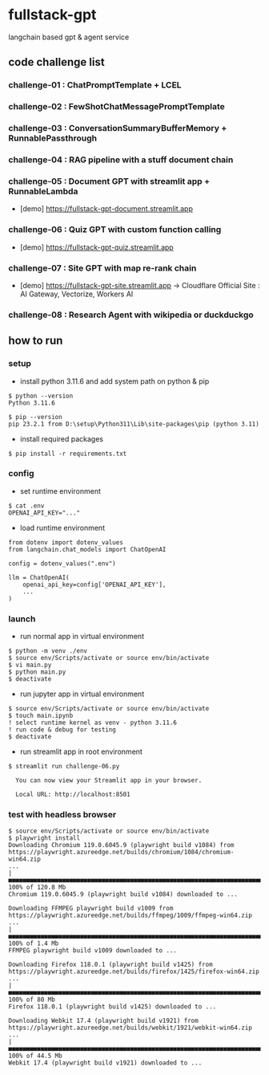 # fullstack-gpt

langchain based gpt & agent service

## code challenge list

### challenge-01 : ChatPromptTemplate + LCEL

### challenge-02 : FewShotChatMessagePromptTemplate

### challenge-03 : ConversationSummaryBufferMemory + RunnablePassthrough

### challenge-04 : RAG pipeline with a stuff document chain

### challenge-05 : Document GPT with streamlit app + RunnableLambda

- [demo] https://fullstack-gpt-document.streamlit.app

### challenge-06 : Quiz GPT with custom function calling

- [demo] https://fullstack-gpt-quiz.streamlit.app

### challenge-07 : Site GPT with map re-rank chain

- [demo] https://fullstack-gpt-site.streamlit.app
  -> Cloudflare Official Site : AI Gateway, Vectorize, Workers AI

### challenge-08 : Research Agent with wikipedia or duckduckgo

## how to run

### setup

- install python 3.11.6 and add system path on python & pip

```
$ python --version
Python 3.11.6

$ pip --version
pip 23.2.1 from D:\setup\Python311\Lib\site-packages\pip (python 3.11)

```

- install required packages

```
$ pip install -r requirements.txt
```

### config

- set runtime environment

```
$ cat .env
OPENAI_API_KEY="..."
```

- load runtime environment

```
from dotenv import dotenv_values
from langchain.chat_models import ChatOpenAI

config = dotenv_values(".env")

llm = ChatOpenAI(
    openai_api_key=config['OPENAI_API_KEY'],
    ...
)
```

### launch

- run normal app in virtual environment

```
$ python -m venv ./env
$ source env/Scripts/activate or source env/bin/activate
$ vi main.py
$ python main.py
$ deactivate
```

- run jupyter app in virtual environment

```
$ source env/Scripts/activate or source env/bin/activate
$ touch main.ipynb
! select runtime kernel as venv - python 3.11.6
! run code & debug for testing
$ deactivate
```

- run streamlit app in root environment

```
$ streamlit run challenge-06.py

  You can now view your Streamlit app in your browser.

  Local URL: http://localhost:8501
```

### test with headless browser

```
$ source env/Scripts/activate or source env/bin/activate
$ playwright install
Downloading Chromium 119.0.6045.9 (playwright build v1084) from https://playwright.azureedge.net/builds/chromium/1084/chromium-win64.zip
...
|■■■■■■■■■■■■■■■■■■■■■■■■■■■■■■■■■■■■■■■■■■■■■■■■■■■■■■■■■■■■■■■■■■■■■■■■■■■■■■■■| 100% of 120.8 Mb
Chromium 119.0.6045.9 (playwright build v1084) downloaded to ...

Downloading FFMPEG playwright build v1009 from https://playwright.azureedge.net/builds/ffmpeg/1009/ffmpeg-win64.zip
...
|■■■■■■■■■■■■■■■■■■■■■■■■■■■■■■■■■■■■■■■■■■■■■■■■■■■■■■■■■■■■■■■■■■■■■■■■■■■■■■■■| 100% of 1.4 Mb
FFMPEG playwright build v1009 downloaded to ...

Downloading Firefox 118.0.1 (playwright build v1425) from https://playwright.azureedge.net/builds/firefox/1425/firefox-win64.zip
...
|■■■■■■■■■■■■■■■■■■■■■■■■■■■■■■■■■■■■■■■■■■■■■■■■■■■■■■■■■■■■■■■■■■■■■■■■■■■■■■■■| 100% of 80 Mb
Firefox 118.0.1 (playwright build v1425) downloaded to ...

Downloading Webkit 17.4 (playwright build v1921) from https://playwright.azureedge.net/builds/webkit/1921/webkit-win64.zip
...
|■■■■■■■■■■■■■■■■■■■■■■■■■■■■■■■■■■■■■■■■■■■■■■■■■■■■■■■■■■■■■■■■■■■■■■■■■■■■■■■■| 100% of 44.5 Mb
Webkit 17.4 (playwright build v1921) downloaded to ...
```
